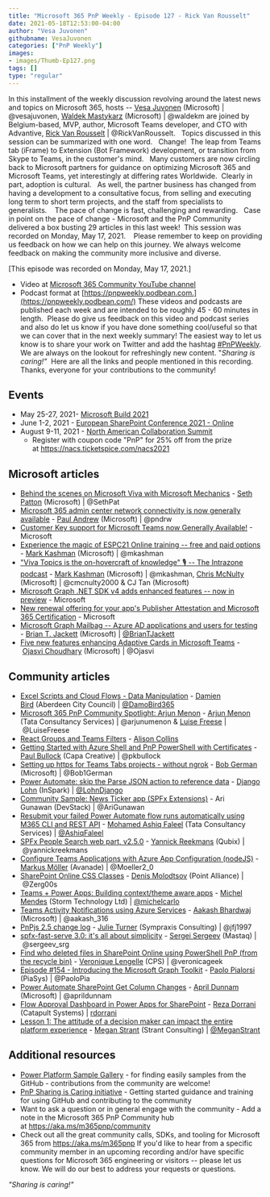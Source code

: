 ```yaml
---
title: "Microsoft 365 PnP Weekly - Episode 127 - Rick Van Rousselt"
date: 2021-05-18T12:53:00-04:00
author: "Vesa Juvonen"
githubname: VesaJuvonen
categories: ["PnP Weekly"]
images:
- images/Thumb-Ep127.png
tags: []
type: "regular"
---
```

In this installment of the weekly discussion revolving around the latest
news and topics on Microsoft 365, hosts -- [Vesa
Juvonen](http://twitter.com/vesajuvonen) (Microsoft) |
@vesajuvonen, [Waldek
Mastykarz](http://twitter.com/waldekm) (Microsoft) | @waldekm are
joined by Belgium-based, MVP, author, Microsoft Teams developer, and CTO
with Advantive, [Rick Van Rousselt](http://twitter.com/RickVanRousselt)
| @RickVanRousselt.   Topics discussed in this session can be
summarized with one word.   Change!  The leap from Teams tab (iFrame) to
Extension (Bot Framework) development, or transition from Skype to
Teams, in the customer's mind.   Many customers are now circling back to
Microsoft partners for guidance on optimizing Microsoft 365 and
Microsoft Teams, yet interestingly at differing rates Worldwide. 
Clearly in part, adoption is cultural.   As well, the partner business
has changed from having a development to a consultative focus, from
selling and executing long term to short term projects, and the staff
from specialists to generalists.    The pace of change is fast,
challenging and rewarding.   Case in point on the pace of change -
Microsoft and the PnP Community delivered a box busting 29 articles in
this last week!  This session was recorded on Monday, May 17, 2021.   
Please remember to keep on providing us feedback on how we can help on
this journey. We always welcome feedback on making the community more
inclusive and diverse.

[This episode was recorded on Monday, May 17,
2021.]

-   Video at [Microsoft 365 Community YouTube
    channel](https://aka.ms/m365pnp-videos)
-   Podcast format
    at [https://pnpweekly.podbean.com.](https://pnpweekly.podbean.com/)
These videos and podcasts are published each week and are intended to be
roughly 45 - 60 minutes in length.  Please do give us feedback on this
video and podcast series and also do let us know if you have done
something cool/useful so that we can cover that in the next weekly
summary! The easiest way to let us know is to share your work on Twitter
and add the
hashtag [#PnPWeekly](https://twitter.com/search?q=%23pnpweekly). We are
always on the lookout for refreshingly new content. "*Sharing is
caring!"* 
Here are all the links and people mentioned in this recording. Thanks,
everyone for your contributions to the community!

## Events

-   May 25-27, 2021- [Microsoft Build
    2021](https://mybuild.microsoft.com/?WT.mc_id=m365-28827-wmastyka)
-   June 1-2, 2021 - [European SharePoint Conference 2021 -
    Online](https://www.sharepointeurope.com/conference/schedule/)
-   August 9-11, 2021 - [North American Collaboration
    Summit](https://www.collabsummit.org/)
    -   Register with coupon code "PnP" for 25% off from the prize
        at <https://nacs.ticketspice.com/nacs2021>


## Microsoft articles

-   [Behind the scenes on Microsoft Viva with Microsoft
    Mechanics](https://techcommunity.microsoft.com/t5/microsoft-365-blog/behind-the-scenes-on-microsoft-viva-with-microsoft-mechanics/ba-p/2323255?WT.mc_id=m365-28827-wmastyka)
    - [Seth Patton](https://twitter.com/SethPat) (Microsoft)
    | @SethPat
-   [Microsoft 365 admin center network connectivity is now generally
    available](https://techcommunity.microsoft.com/t5/microsoft-365-blog/microsoft-365-admin-center-network-connectivity-is-now-generally/ba-p/2344877?WT.mc_id=m365-28827-wmastyka) -
    [Paul Andrew](https://twitter.com/pndrw) (Microsoft) | @pndrw
-   [Customer Key support for Microsoft Teams now Generally
    Available!](https://techcommunity.microsoft.com/t5/microsoft-teams-blog/customer-key-support-for-microsoft-teams-now-generally-available/ba-p/2349855?WT.mc_id=m365-28827-wmastyka) -
    Microsoft
-   [Experience the magic of ESPC21 Online training -- free and paid
    options](https://techcommunity.microsoft.com/t5/microsoft-sharepoint-blog/experience-the-magic-of-espc21-online-training-free-and-paid/ba-p/2352710?WT.mc_id=m365-28827-wmastyka) -
    [Mark Kashman](https://twitter.com/mkashman) (Microsoft)
    | @mkashman
-   ["Viva Topics is the on-hovercraft of knowledge" :studio_microphone:
    -- The Intrazone
    podcast](https://techcommunity.microsoft.com/t5/microsoft-sharepoint-blog/viva-topics-is-the-on-hovercraft-of-knowledge-the-intrazone/ba-p/2342941?WT.mc_id=m365-28827-wmastyka) -
    [Mark Kashman](https://twitter.com/mkashman) (Microsoft)
    | @mkashman, [Chris McNulty](https://twitter.com/cmcnulty2000)
    (Microsoft) | @cmcnulty2000 & CJ Tan (Microsoft)
-   [Microsoft Graph .NET SDK v4 adds enhanced features -- now in
    preview](https://developer.microsoft.com/microsoft-365/blogs/microsoft-graph-net-sdk-v4-adds-enhanced-features-now-in-preview/?WT.mc_id=m365-28827-wmastyka) -
    Microsoft
-   [New renewal offering for your app's Publisher Attestation and
    Microsoft 365
    Certification](https://developer.microsoft.com/microsoft-365/blogs/new-renewal-offering-for-your-apps-publisher-attestation-and-microsoft-365-certification/?WT.mc_id=m365-28827-wmastyka) -
    Microsoft
-   [Microsoft Graph Mailbag -- Azure AD applications and users for
    testing](https://developer.microsoft.com/microsoft-365/blogs/microsoft-graph-mailbag-azure-ad-applications-and-users-for-testing/?WT.mc_id=m365-28827-wmastyka)
    - [Brian T. Jackett](https://twitter.com/briantjackett) (Microsoft)
    | [@BrianTJackett](https://techcommunity.microsoft.com/t5/user/viewprofilepage/user-id/4556)
-   [Five new features enhancing Adaptive Cards in Microsoft
    Teams](https://developer.microsoft.com/microsoft-365/blogs/five-new-features-enhancing-adaptive-cards-in-microsoft-teams/?WT.mc_id=m365-28827-wmastyka)
    - [Ojasvi Choudhary](https://twitter.com/Ojasvi) (Microsoft)
    | @Ojasvi

## Community articles

-   [Excel Scripts and Cloud Flows - Data
    Manipulation](https://techcommunity.microsoft.com/t5/microsoft-365-pnp-blog/excel-scripts-and-cloud-flows-data-manipulation/ba-p/2356956?WT.mc_id=m365-28827-wmastyka)
    - [Damien Bird](https://twitter.com/damobird365) (Aberdeen City
    Council)
    | [@DamoBird365](https://techcommunity.microsoft.com/t5/user/viewprofilepage/user-id/1035201)
-   [Microsoft 365 PnP Community Spotlight: Arjun
    Menon](https://techcommunity.microsoft.com/t5/microsoft-365-pnp-blog/microsoft-365-pnp-community-spotlight-arjun-menon/ba-p/2356938?WT.mc_id=m365-28827-wmastyka) -
    [Arjun Menon](https://twitter.com/arjunumenon) (Tata Consultancy
    Services) | @arjunumenon & [Luise
    Freese](https://twitter.com/LuiseFreese) | @LuiseFreese
-   [React Groups and Teams
    Filters](https://techcommunity.microsoft.com/t5/microsoft-365-pnp-blog/react-groups-and-teams-filters/ba-p/2355920?WT.mc_id=m365-28827-wmastyka) -
    [Alison
    Collins](https://techcommunity.microsoft.comhttps://techcommunity.microsoft.com/t5/user/viewprofilepage/user-id/1047184?WT.mc_id=m365-28827-wmastyka) 
-   [Getting Started with Azure Shell and PnP PowerShell with
    Certificates](https://techcommunity.microsoft.com/t5/microsoft-365-pnp-blog/getting-started-with-azure-shell-and-pnp-powershell-with/ba-p/2315482?WT.mc_id=m365-28827-wmastyka) -
    [Paul Bullock](https://twitter.com/pkbullock) (Capa Creative)
    | @pkbullock
-   [Setting up https for Teams Tabs projects - without
    ngrok](https://techcommunity.microsoft.com/t5/microsoft-365-pnp-blog/setting-up-https-for-teams-tabs-projects-without-ngrok/ba-p/2351012?WT.mc_id=m365-28827-wmastyka) -
    [Bob German](https://twitter.com/Bob1German) (Microsoft)
    | @Bob1German
-   [Power Automate: skip the Parse JSON action to reference
    data](https://techcommunity.microsoft.com/t5/microsoft-365-pnp-blog/power-automate-skip-the-parse-json-action-to-reference-data/ba-p/2336866?WT.mc_id=m365-28827-wmastyka)
    - [Django Lohn](https://twitter.com/lohndjango) (InSpark)
    | [@LohnDjango](https://techcommunity.microsoft.com/t5/user/viewprofilepage/user-id/179280)
-   [Community Sample: News Ticker app (SPFx
    Extensions)](https://techcommunity.microsoft.com/t5/microsoft-365-pnp-blog/community-sample-news-ticker-app-spfx-extensions/ba-p/2337566?WT.mc_id=m365-28827-wmastyka) -
    Ari Gunawan (DevStack) | @AriGunawan
-   [Resubmit your failed Power Automate flow runs automatically using
    M365 CLI and REST
    API](https://ashiqf.com/2021/05/09/resubmit-your-failed-power-automate-flow-runs-automatically-using-m365-cli-and-rest-api/amp/#top)
    - [Mohamed Ashiq Faleel](https://twitter.com/AshiqFaleel) (Tata
    Consultancy Services)
    | [@AshiqFaleel](https://techcommunity.microsoft.com/t5/user/viewprofilepage/user-id/435366)
-   [SPFx People Search web part,
    v2.5.0](https://blog.yannickreekmans.be/spfx-people-search-web-part-v2-5-0/) -
    [Yannick Reekmans](https://twitter.com/yannickreekmans) (Qubix)
    | @yannickreekmans
-   [Configure Teams Applications with Azure App Configuration
    (nodeJS)](https://mmsharepoint.wordpress.com/2021/05/17/configure-teams-applications-with-azure-app-configuration-nodejs/) -
    [Markus Möller](https://twitter.com/Moeller2_0) (Avanade)
    | @Moeller2_0
-   [SharePoint Online CSS
    Classes](https://zerg00s.github.io/sp-modern-classes/) - [Denis
    Molodtsov](https://twitter.com/Zerg00s) (Point Alliance)
    | @Zerg00s
-   [Teams + Power Apps: Building context/theme aware
    apps](https://michelcarlo.com/2021/05/15/teams-power-apps-building-theme-and-context-aware-apps/)
    - [Michel Mendes](https://twitter.com/michelcarlo) (Storm Technology
    Ltd) | [@michelcarlo](https://techcommunity.microsoft.com/t5/user/viewprofilepage/user-id/65753)
-   [Teams Activity Notifications using Azure
    Services](https://aakashbhardwaj619.github.io/2021/05/15/Teams-Activity-Notifications-Azure.html) -
    [Aakash Bhardwaj](https://twitter.com/aakash_316) (Microsoft)
    | @aakash_316
-   [PnPjs 2.5 change
    log](https://github.com/pnp/pnpjs/blob/main/CHANGELOG.md) - [Julie
    Turner](https://twitter.com/jfj1997) (Sympraxis Consulting)
    | @jfj1997
-   [spfx-fast-serve 3.0: it's all about
    simplicity](https://spblog.net/post/2021/05/12/spfx-fast-serve-3-0-it-s-all-about-simplicity) -
    [Sergei Sergeev](https://twitter.com/sergeev_srg) (Mastaq)
    | @sergeev_srg
-   [Find who deleted files in SharePoint Online using PowerShell PnP
    (from the recycle
    bin)](https://veronicageek.com/2021/find-who-deleted-files-in-sharepoint-from-recycle-bin/) -
    [Veronique Lengelle](https://twitter.com/veronicageek) (CPS)
    | @veronicageek
-   [Episode #154 - Introducing the Microsoft Graph
    Toolkit](https://www.youtube.com/watch?v=H6EDU40JE2E) - [Paolo
    Pialorsi](https://twitter.com/PaoloPia) (PiaSys) | @PaoloPia
-   [Power Automate SharePoint Get Column
    Changes](https://www.youtube.com/watch?v=DT6BpixFbHY) - [April
    Dunnam](https://twitter.com/aprildunnam) (Microsoft)
    | @aprildunnam
-   [Flow Approval Dashboard in Power Apps for
    SharePoint](https://www.youtube.com/watch?v=d4e1whKVJU4) - [Reza
    Dorrani](https://twitter.com/rezadorrani) (Catapult Systems)
    | [rdorrani](https://github.com/rdorrani)
-   [Lesson 1: The attitude of a decision maker can impact the entire
    platform
    experience](https://regarding365.com/lesson-1-the-attitude-of-a-decision-maker-can-impact-the-entire-platform-experience-5a891e12e677) -
    [Megan Strant](https://twitter.com/MeganStrant) (Strant Consulting)
    | [@MeganStrant](https://techcommunity.microsoft.com/t5/user/viewprofilepage/user-id/579847)

## Additional resources

-   [Power Platform Sample
    Gallery](https://aka.ms/powerplatform-samples) - for finding easily
    samples from the GitHub - contributions from the community are
    welcome!
-   [PnP Sharing is Caring
    initiative](https://aka.ms/sharing-is-caring) - Getting started
    guidance and training for using GitHub and contributing to the
    community
-   Want to ask a question or in general engage with the community - Add
    a note in the Microsoft 365 PnP Community hub
    at <https://aka.ms/m365pnp/community>
-   Check out all the great community calls, SDKs, and tooling for
    Microsoft 365 from <https://aka.ms/m365pnp>
If you'd like to hear from a specific community member in an upcoming
recording and/or have specific questions for Microsoft 365 engineering
or visitors -- please let us know. We will do our best to address your
requests or questions.

*"Sharing is caring!"*
